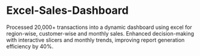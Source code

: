 # Excel-Sales-Dashboard
 Processed 20,000+ transactions into a dynamic dashboard using excel for region-wise, customer-wise and monthly sales.
 Enhanced decision-making with interactive slicers and monthly trends, improving report generation efficiency by 40%.
